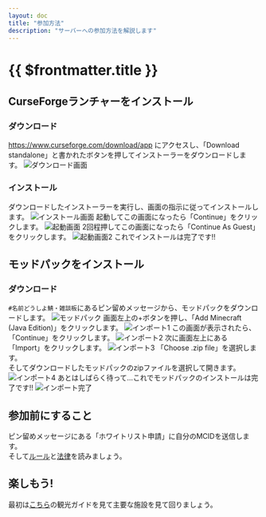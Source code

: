 ```yaml
---
layout: doc
title: "参加方法"
description: "サーバーへの参加方法を解説します"
---
```


# {{ $frontmatter.title }}

## CurseForgeランチャーをインストール
### ダウンロード
https://www.curseforge.com/download/app にアクセスし、「Download standalone」と書かれたボタンを押してインストーラーをダウンロードします。
![ダウンロード画面](/img/join/download.webp)

### インストール
ダウンロードしたインストーラーを実行し、画面の指示に従ってインストールします。
![インストール画面](/img/join/installer.webp)
起動してこの画面になったら「Continue」をクリックします。
![起動画面](/img/join/launcher-w1.webp)
2回程押してこの画面になったら「Continue As Guest」をクリックします。
![起動画面2](/img/join/launcher-w2.webp)
これでインストールは完了です!!

## モッドパックをインストール
### ダウンロード
`#名前どうしよ鯖・雑談板`にあるピン留めメッセージから、モッドパックをダウンロードします。
![モッドパック](/img/join/pack.webp)
画面左上の+ボタンを押し、「Add Minecraft (Java Edition)」をクリックします。
![インポート1](/img/join/import1.webp)
この画面が表示されたら、「Continue」をクリックします。
![インポート2](/img/join/import2.webp)
次に画面左上にある「Import」をクリックします。
![インポート3](/img/join/import3.webp)
「Choose .zip file」を選択します。  
そしてダウンロードしたモッドパックのzipファイルを選択して開きます。
![インポート4](/img/join/import4.webp)
あとはしばらく待って...これでモッドパックのインストールは完了です!!
![インポート完了](/img/join/fin.webp)

## 参加前にすること
ピン留めメッセージにある「ホワイトリスト申請」に自分のMCIDを送信します。  
そして[ルール](/rule)と[法律](/law)を読みましょう。

## 楽しもう!
最初は[こちら](/tour/guide)の観光ガイドを見て主要な施設を見て回りましょう。